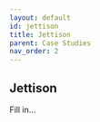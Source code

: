 ```yaml
---
layout: default
id: jettison
title: Jettison
parent: Case Studies
nav_order: 2
---
```


## Jettison
Fill in...
